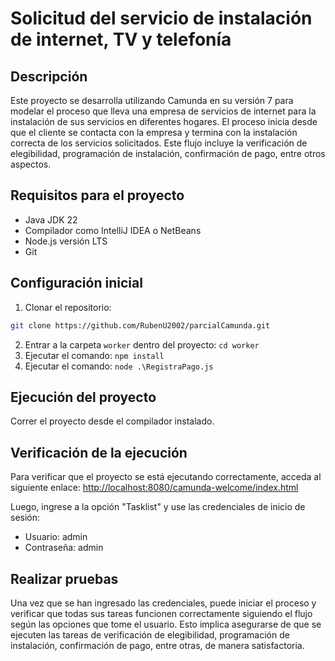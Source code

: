 # Solicitud del servicio de instalación de internet, TV y telefonía

## Descripción

Este proyecto se desarrolla utilizando Camunda en su versión 7 para modelar el proceso que lleva una empresa de servicios de internet para la instalación de sus servicios en diferentes hogares. El proceso inicia desde que el cliente se contacta con la empresa y termina con la instalación correcta de los servicios solicitados. Este flujo incluye la verificación de elegibilidad, programación de instalación, confirmación de pago, entre otros aspectos.

## Requisitos para el proyecto

- Java JDK 22
- Compilador como IntelliJ IDEA o NetBeans
- Node.js versión LTS
- Git

## Configuración inicial

1. Clonar el repositorio:
```bash
git clone https://github.com/RubenU2002/parcialCamunda.git
```
2. Entrar a la carpeta `worker` dentro del proyecto: `cd worker`
3. Ejecutar el comando: `npm install`
4. Ejecutar el comando: `node .\RegistraPago.js`

## Ejecución del proyecto

Correr el proyecto desde el compilador instalado.

## Verificación de la ejecución

Para verificar que el proyecto se está ejecutando correctamente, acceda al siguiente enlace: [http://localhost:8080/camunda-welcome/index.html](http://localhost:8080/camunda-welcome/index.html)

Luego, ingrese a la opción "Tasklist" y use las credenciales de inicio de sesión:
- Usuario: admin
- Contraseña: admin

## Realizar pruebas

Una vez que se han ingresado las credenciales, puede iniciar el proceso y verificar que todas sus tareas funcionen correctamente siguiendo el flujo según las opciones que tome el usuario. Esto implica asegurarse de que se ejecuten las tareas de verificación de elegibilidad, programación de instalación, confirmación de pago, entre otras, de manera satisfactoria.
